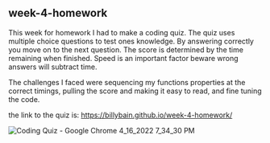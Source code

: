 ## week-4-homework

This week for homework I had to make a coding quiz.
The quiz uses multiple choice questions to test ones knowledge.
By answering correctly you move on to the next question.
The score is determined by the time remaining when finished.
Speed is an important factor beware wrong answers will subtract time.

The challenges I faced were sequencing my functions properties at the correct timings, pulling
the score and making it easy to read, and fine tuning the code.


the link to the quiz is: https://billybain.github.io/week-4-homework/

![Coding Quiz - Google Chrome 4_16_2022 7_34_30 PM](https://user-images.githubusercontent.com/100814286/163694357-62e93ec5-7cc6-4986-b08a-f1b122590411.png)
